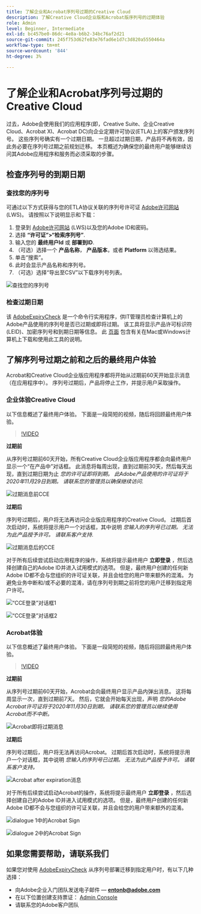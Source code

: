 ```yaml
---
title: 了解企业和Acrobat序列号过期的Creative Cloud
description: 了解Creative Cloud企业版和Acrobat版序列号的过期体验
role: Admin
level: Beginner, Intermediate
exl-id: bc457be0-86dc-4e8a-b6b2-34bc76af2d21
source-git-commit: 245f753d62fe83e76fad6e1d7c3d820a5550464a
workflow-type: tm+mt
source-wordcount: '844'
ht-degree: 3%

---
```


# 了解企业和Acrobat序列号过期的Creative Cloud

过去，Adobe会使用我们的应用程序(即，Creative Suite、企业Creative Cloud、Acrobat XI、Acrobat DC)向企业定期许可协议(ETLA)上的客户颁发序列号。 这些序列号确实有一个过期日期。 一旦超过过期日期，产品将不再有效，因此务必要在序列号过期之前规划迁移。 本页概述为确保您的最终用户能够继续访问其Adobe应用程序和服务而必须采取的步骤。

## 检查序列号的到期日期

### 查找您的序列号

可通过以下方式获得与您的ETLA协议关联的序列号许可证 [Adobe许可网站](https://licensing.adobe.com/) (LWS)。 请按照以下说明显示和下载：

1. 登录到 [Adobe许可网站](https://licensing.adobe.com/) (LWS)以及您的Adobe ID和密码。
1. 选择 **“许可证”>“检索序列号”**.
1. 输入您的 **最终用户Id** 或 **部署到ID**.
1. （可选）选择一个 **产品名称**， **产品版本**，或者 **Platform** 以筛选结果。
1. 单击“搜索”。
1. 此时会显示产品名称和序列号。
1. （可选）选择“导出至CSV”以下载序列号列表。

![查找您的序列号](assets/retrieveserialnumbers.png)

### 检查过期日期

该 [AdobeExpiryCheck](https://helpx.adobe.com/enterprise/kb/volume-license-expiration-check.html) 是一个命令行实用程序，供IT管理员检查计算机上的Adobe产品使用的序列号是否已过期或即将过期。 该工具将显示产品许可标识符(LEID)、加密序列号和到期日期等信息。 此 [页面](https://helpx.adobe.com/enterprise/kb/volume-license-expiration-check.html) 包含有关在Mac或Windows计算机上下载和使用此工具的说明。

## 了解序列号过期之前和之后的最终用户体验

Acrobat和Creative Cloud企业版应用程序都将开始从过期前60天开始显示消息（在应用程序中）。 序列号过期后，产品将停止工作，并提示用户采取操作。

### 企业体验Creative Cloud

以下信息概述了最终用户体验。 下面是一段简短的视频，随后将回顾最终用户体验。

>[!VIDEO](https://video.tv.adobe.com/v/331746?hidetitle=true)

**过期前**

从序列号过期前60天开始，所有Creative Cloud企业版应用程序都会向最终用户显示一个“在产品中”对话框。 此消息将每周出现，直到过期前30天，然后每天出现，直到过期日期为止 *您的许可证即将到期。 此Adobe产品使用的许可证将于2020年11月29日到期。 请联系您的管理员以确保继续访问*.

![过期消息前CCE](assets/cceexpiring.png)

**过期后**

序列号过期后，用户将无法再访问企业版应用程序的Creative Cloud。 过期后首次启动时，系统将提示用户一个对话框，其中说明 *您输入的序列号已过期。 无法为此产品授予许可。 请联系客户支持*.

![过期消息后的CCE](assets/cceafterexpire.png)

对于所有后续尝试启动应用程序的操作，系统将提示最终用户 **立即登录** ，然后选择创建自己的Adobe ID并进入试用模式的选项。 但是，最终用户创建的任何新Adobe ID都不会与您组织的许可证关联，并且会给您的用户带来额外的混淆。 为避免业务中断和/或不必要的混淆，请在序列号到期之前将您的用户迁移到指定用户许可。

![“CCE登录”对话框1](assets/ccesignin1.png)

![“CCE登录”对话框2](assets/ccesignin2.png)

### Acrobat体验

以下信息概述了最终用户体验。 下面是一段简短的视频，随后将回顾最终用户体验。

>[!VIDEO](https://video.tv.adobe.com/v/331749?hidetitle=true)


**过期前**

从序列号过期前60天开始，Acrobat会向最终用户显示产品内弹出消息。 这将每周显示一次，直到过期前7天。 然后，它就会开始每天出现，声明 *您的Adobe Acrobat许可证将于2020年11月30日到期。 请联系您的管理员以继续使用Acrobat而不中断。*

![Acrobat即将过期消息](assets/acrobatexpiring.png)

**过期后**

序列号过期后，用户将无法再访问Acrobat。 过期后首次启动时，系统将提示用户一个对话框，其中说明 *您输入的序列号已过期。 无法为此产品授予许可。 请联系客户支持。*

![Acrobat after expiration消息](assets/acrobatafterexpire.png)

对于所有后续尝试启动Acrobat的操作，系统将提示最终用户 **立即登录** ，然后选择创建自己的Adobe ID并进入试用模式的选项。 但是，最终用户创建的任何新Adobe ID都不会与您组织的许可证关联，并且会给您的用户带来额外的混淆。

![dialogue 1中的Acrobat Sign](assets/acrobatsignin1.png)

![dialogue 2中的Acrobat Sign](assets/acrobatsignin2.png)

## 如果您需要帮助，请联系我们

如果您对使用 [AdobeExpiryCheck](https://helpx.adobe.com/enterprise/kb/volume-license-expiration-check.html) 从序列号部署迁移到指定用户时，有以下几种选择：
* 向Adobe企业入门团队发送电子邮件 —  **entonb@adobe.com**
* 在以下位置创建支持票证： [Admin Console](https://adminconsole.adobe.com/support)
* 请联系您的Adobe客户团队
